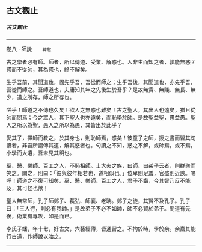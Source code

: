 

## 古文觀止

##### 古文觀止

* * *

卷八 ‧ 師說　　`韓愈`

古之學者必有師。師者，所以傳道、受業、解惑也。人非生而知之者，孰能無惑？惑而不從師，其為惑也，終不解矣。

生乎吾前，其聞道也，固先乎吾，吾從而師之；生乎吾後，其聞道也，亦先乎吾，吾從而師之。吾師道也，夫庸知其年之先後生於吾乎？是故無貴、無賤、無長、無少，道之所存，師之所存也。

嗟乎！師道之不傳也久矣！欲人之無惑也難矣！古之聖人，其出人也遠矣，猶且從師而問焉；今之眾人，其下聖人也亦遠矣，而恥學於師。是故聖益聖，愚益愚。聖人之所以為聖，愚人之所以為愚，其皆出於此乎？

愛其子，擇師而教之，於其身也，則恥師焉，惑矣！彼童子之師，授之書而習其句讀者，非吾所謂傳其道，解其惑者也。句讀之不知，惑之不解，或師焉，或不焉，小學而大遺，吾未見其明也。

巫、醫、樂師、百工之人，不恥相師。士大夫之族，曰師、曰弟子云者，則群聚而笑之。問之，則曰：「彼與彼年相若也，道相似也。」位卑則足羞，官盛則近諛。嗚呼！師道之不復可知矣。巫、醫、樂師、百工之人，君子不齒，今其智乃反不能及，其可怪也歟！

聖人無常師，孔子師郯子、萇弘、師襄、老聃。郯子之徒，其賢不及孔子。孔子曰：「三人行，則必有我師。」是故弟子不必不如師，師不必賢於弟子。聞道有先後，術業有專攻，如是而已。

李氏子蟠，年十七，好古文，六藝經傳，皆通習之。不拘於時，學於余。余嘉其能行古道，作師說以貽之。

* * *

